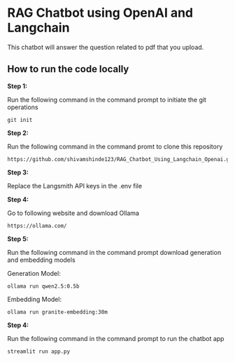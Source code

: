 # RAG Chatbot using OpenAI and Langchain

This chatbot will answer the question related to pdf that you upload.

## How to run the code locally

**Step 1:**

Run the following command in the command prompt to initiate the git operations

```
git init
```

**Step 2:**

Run the following command in the command promt to clone this repository

```
https://github.com/shivamshinde123/RAG_Chatbot_Using_Langchain_Openai.git
```

**Step 3:**

Replace the Langsmith API keys in the .env file

**Step 4:**

Go to following website and download Ollama

```
https://ollama.com/
```

**Step 5:**

Run the following command in the command prompt download generation and embedding models

Generation Model:

```
ollama run qwen2.5:0.5b
```
Embedding Model:

```
ollama run granite-embedding:30m
```

**Step 4:**

Run the following command in the command prompt to run the chatbot app

```
streamlit run app.py
```

